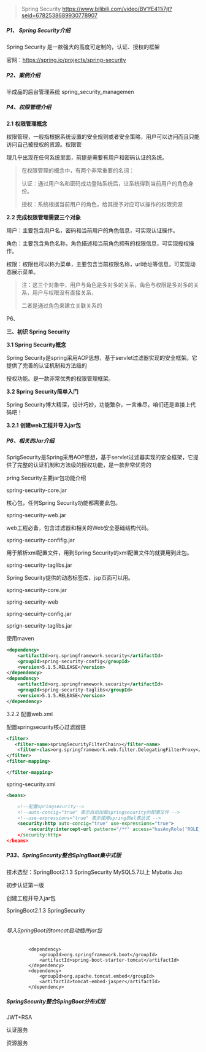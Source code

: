 > Spring Security  https://www.bilibili.com/video/BV1fE411i7jt?seid=6782538689930778907



##### P1、 Spring Security介绍 

Spring Security 是一款强大的高度可定制的，认证、授权的框架

官网：https://spring.io/projects/spring-security

##### P2、案例介绍

半成品的后台管理系统 spring_security_managemen



##### P4、权限管理介绍

**2.1** **权限管理概念**

权限管理，一般指根据系统设置的安全规则或者安全策略，用户可以访问而且只能访问自己被授权的资源。权限管

理几乎出现在任何系统里面，前提是需要有用户和密码认证的系统。

> 在权限管理的概念中，有两个非常重要的名词：
>
> 认证：通过用户名和密码成功登陆系统后，让系统得到当前用户的角色身份。
>
> 授权：系统根据当前用户的角色，给其授予对应可以操作的权限资源

**2.2 完成权限管理需要三个对象**

用户：主要包含用户名，密码和当前用户的角色信息，可实现认证操作。

角色：主要包含角色名称，角色描述和当前角色拥有的权限信息，可实现授权操作。

权限：权限也可以称为菜单，主要包含当前权限名称，url地址等信息，可实现动态展示菜单。

> 注：这三个对象中，用户与角色是多对多的关系，角色与权限是多对多的关系，用户与权限没有直接关系，
>
> 二者是通过角色来建立关联关系的

P6、



**三、初识 Spring Security**

**3.1 Spring Security概念**

Spring Security是spring采用AOP思想，基于servlet过滤器实现的安全框架。它提供了完善的认证机制和方法级的

授权功能。是一款非常优秀的权限管理框架。

**3.2 Spring Security简单入门**

Spring Security博大精深，设计巧妙，功能繁杂，一言难尽，咱们还是直接上代码吧！

**3.2.1** **创建web工程并导入jar包**

##### P6、相关的Jar介绍

SprigSecurity是Spring采用AOP思想，基于servlet过滤器实现的安全框架，它提供了完整的认证机制和方法级的授权功能，是一款非常优秀的

pring Security主要jar包功能介绍

spring-security-core.jar

核心包，任何Spring Security功能都需要此包。

spring-security-web.jar

web工程必备，包含过滤器和相关的Web安全基础结构代码。

spring-security-confifig.jar

用于解析xml配置文件，用到Spring Security的xml配置文件的就要用到此包。

spring-security-taglibs.jar

Spring Security提供的动态标签库，jsp页面可以用。

spring-security-core.jar

spring-security-web

spring-secuirty-config.jar

sprign-security-taglibs.jar



使用maven

```xml
<dependency>
	<artifactId>org.springframework.security</artifactId>
    <groupId>spring-security-config</groupId>
    <version>5.1.5.RELEASE</version>
</dependency>
<dependency>
	<artifactId>org.springframework.security</artifactId>
    <groupId>spring-security-taglibs</groupId>
    <version>5.1.5.RELEASE</version>
</dependency>
```



3.2.2 配置web.xml

配置springsecurity核心过滤器链

```xml
<filter>
   <filter-name>springSecurityFilterChain></filter-name>
    <filter-clas>org.springframework.web.filter.DelegatingFilterProxy</filter-clas>
</filter>
<filter-mapping>

</filter-mapping>
```

spring-security.xml

```xml
<beans>

    <!--配置springsecurity-->
    <!--auto-concig="true" 表示自动加载springsecurity的配置文件 -->
    <!--use-expressions="true" 表示使用spring的el表达式 -->
    <security:http auto-concig="true" use-expressions="true">
        <security:intercept-url pattern="/**" access="hasAnyRole(‘ROLE_USER’)"
    </security:http>
</beans>
```





##### P33、SpringSecurity整合SpingBoot集中式版

技术选型：SpringBoot2.1.3 SpringSecurity MySQL5.7以上 Mybatis Jsp

初步认证第一版

创建工程并导入jar包

SpringBoot2.1.3 SpringSecurity

```xml

```



###### 导入SpringBoot的tomcat启动插件jar包

```
        <dependency>
            <groupId>org.springframework.boot</groupId>
            <artifactId>spring-boot-starter-tomcat</artifactId>
        </dependency>
        <dependency>
            <groupId>org.apache.tomcat.embed</groupId>
            <artifactId>tomcat-embed-jasper</artifactId>
        </dependency>
```



##### SpringSecurity整合SpingBoot分布式版

JWT+RSA

认证服务

资源服务